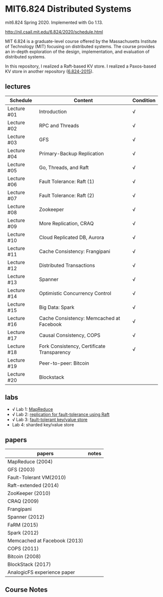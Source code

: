 # MIT6.824 Distributed Systems

mit6.824 Spring 2020. Implemented with Go 1.13.

http://nil.csail.mit.edu/6.824/2020/schedule.html

MIT 6.824 is a graduate-level course offered by the Massachusetts Institute of Technology (MIT) focusing on distributed systems. The course provides an in-depth exploration of the design, implementation, and evaluation of distributed systems.

In this repository, I realized a Raft-based KV store. I realized a Paxos-based KV store in another repository ([6.824-2015](https://github.com/coleanthony/6.824-2015)).

## lectures

| Schedule    |                    Content                   | Condition |
| ----------- | -------------------------------------------- | --------- |
| Lecture #01 | Introduction                                 |     √     |
| Lecture #02 | RPC and Threads                              |     √     |
| Lecture #03 | GFS                                          |     √     |
| Lecture #04 | Primary-Backup Replication                   |     √     |
| Lecture #05 | Go, Threads, and Raft                        |     √     |
| Lecture #06 | Fault Tolerance: Raft (1)                    |     √     |
| Lecture #07 | Fault Tolerance: Raft (2)                    |     √     |
| Lecture #08 | Zookeeper                                    |     √     |
| Lecture #09 | More Replication, CRAQ                       |     √     |
| Lecture #10 | Cloud Replicated DB, Aurora                  |     √     |
| Lecture #11 | Cache Consistency: Frangipani                |     √     |
| Lecture #12 | Distributed Transactions                     |     √     |
| Lecture #13 | Spanner                                      |     √     |
| Lecture #14 | Optimistic Concurrency Control               |     √     |
| Lecture #15 | Big Data: Spark                              |     √     |
| Lecture #16 | Cache Consistency: Memcached at Facebook     |     √     |
| Lecture #17 | Causal Consistency, COPS                     |     √     |
| Lecture #18 | Fork Consistency, Certificate Transparency   |     √     |
| Lecture #19 | Peer-to-peer: Bitcoin                        |           |
| Lecture #20 | Blockstack                                   |           |

## labs

- √ Lab 1: [MapReduce](records/[mit%206.824]%20lab1：MapReduce.docx)
- √ Lab 2: [replication for fault-tolerance using Raft](records/[mit%206.824]%20lab2：Raft.docx)
- √ Lab 3: [fault-tolerant key/value store](records/[mit%206.824]%20lab3：KVRaft.docx)
- Lab 4: sharded key/value store


## papers

|             papers            |          notes          |
| ----------------------------- | ----------------------- |
|  MapReduce (2004)             |                         |
|  GFS (2003)                   |                         |
|  Fault-Tolerant VM(2010)      |                         |
|  Raft-extended (2014)         |                         |
|  ZooKeeper (2010)             |                         |
|  CRAQ (2009)                  |                         |
|  Frangipani                   |                         |
|  Spanner (2012)               |                         |
|  FaRM (2015)                  |                         |
|  Spark (2012)                 |                         |
|  Memcached at Facebook (2013) |                         |
|  COPS (2011)                  |                         |
|  Bitcoin (2008)               |                         |
|  BlockStack (2017)            |                         |
|  AnalogicFS experience paper  |                         |

## Course Notes

